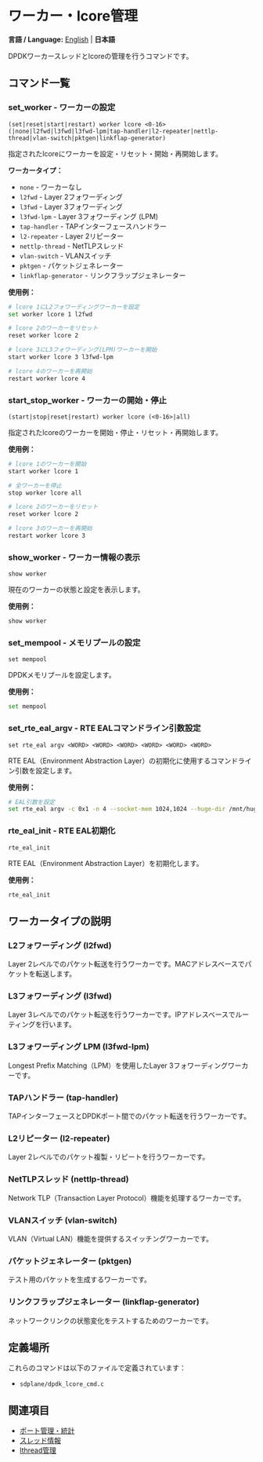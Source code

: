 # ワーカー・lcore管理

**言語 / Language:** [English](../worker-management.md) | **日本語**

DPDKワーカースレッドとlcoreの管理を行うコマンドです。

## コマンド一覧

### set_worker - ワーカーの設定
```
(set|reset|start|restart) worker lcore <0-16> (|none|l2fwd|l3fwd|l3fwd-lpm|tap-handler|l2-repeater|nettlp-thread|vlan-switch|pktgen|linkflap-generator)
```

指定されたlcoreにワーカーを設定・リセット・開始・再開始します。

**ワーカータイプ：**
- `none` - ワーカーなし
- `l2fwd` - Layer 2フォワーディング
- `l3fwd` - Layer 3フォワーディング
- `l3fwd-lpm` - Layer 3フォワーディング (LPM)
- `tap-handler` - TAPインターフェースハンドラー
- `l2-repeater` - Layer 2リピーター
- `nettlp-thread` - NetTLPスレッド
- `vlan-switch` - VLANスイッチ
- `pktgen` - パケットジェネレーター
- `linkflap-generator` - リンクフラップジェネレーター

**使用例：**
```bash
# lcore 1にL2フォワーディングワーカーを設定
set worker lcore 1 l2fwd

# lcore 2のワーカーをリセット
reset worker lcore 2

# lcore 3にL3フォワーディング(LPM)ワーカーを開始
start worker lcore 3 l3fwd-lpm

# lcore 4のワーカーを再開始
restart worker lcore 4
```

### start_stop_worker - ワーカーの開始・停止
```
(start|stop|reset|restart) worker lcore (<0-16>|all)
```

指定されたlcoreのワーカーを開始・停止・リセット・再開始します。

**使用例：**
```bash
# lcore 1のワーカーを開始
start worker lcore 1

# 全ワーカーを停止
stop worker lcore all

# lcore 2のワーカーをリセット
reset worker lcore 2

# lcore 3のワーカーを再開始
restart worker lcore 3
```

### show_worker - ワーカー情報の表示
```
show worker
```

現在のワーカーの状態と設定を表示します。

**使用例：**
```bash
show worker
```

### set_mempool - メモリプールの設定
```
set mempool
```

DPDKメモリプールを設定します。

**使用例：**
```bash
set mempool
```

### set_rte_eal_argv - RTE EALコマンドライン引数設定
```
set rte_eal argv <WORD> <WORD> <WORD> <WORD> <WORD> <WORD>
```

RTE EAL（Environment Abstraction Layer）の初期化に使用するコマンドライン引数を設定します。

**使用例：**
```bash
# EAL引数を設定
set rte_eal argv -c 0x1 -n 4 --socket-mem 1024,1024 --huge-dir /mnt/huge
```

### rte_eal_init - RTE EAL初期化
```
rte_eal_init
```

RTE EAL（Environment Abstraction Layer）を初期化します。

**使用例：**
```bash
rte_eal_init
```

## ワーカータイプの説明

### L2フォワーディング (l2fwd)
Layer 2レベルでのパケット転送を行うワーカーです。MACアドレスベースでパケットを転送します。

### L3フォワーディング (l3fwd)
Layer 3レベルでのパケット転送を行うワーカーです。IPアドレスベースでルーティングを行います。

### L3フォワーディング LPM (l3fwd-lpm)
Longest Prefix Matching（LPM）を使用したLayer 3フォワーディングワーカーです。

### TAPハンドラー (tap-handler)
TAPインターフェースとDPDKポート間でのパケット転送を行うワーカーです。

### L2リピーター (l2-repeater)
Layer 2レベルでのパケット複製・リピートを行うワーカーです。

### NetTLPスレッド (nettlp-thread)
Network TLP（Transaction Layer Protocol）機能を処理するワーカーです。

### VLANスイッチ (vlan-switch)
VLAN（Virtual LAN）機能を提供するスイッチングワーカーです。

### パケットジェネレーター (pktgen)
テスト用のパケットを生成するワーカーです。

### リンクフラップジェネレーター (linkflap-generator)
ネットワークリンクの状態変化をテストするためのワーカーです。

## 定義場所

これらのコマンドは以下のファイルで定義されています：
- `sdplane/dpdk_lcore_cmd.c`

## 関連項目

- [ポート管理・統計](port-management.md)
- [スレッド情報](thread-information.md)
- [lthread管理](lthread-management.md)